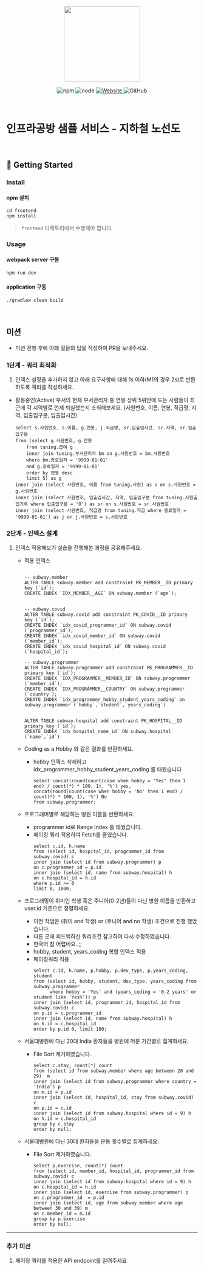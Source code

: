 <p align="center">
    <img width="200px;" src="https://raw.githubusercontent.com/woowacourse/atdd-subway-admin-frontend/master/images/main_logo.png"/>
</p>
<p align="center">
  <img alt="npm" src="https://img.shields.io/badge/npm-%3E%3D%205.5.0-blue">
  <img alt="node" src="https://img.shields.io/badge/node-%3E%3D%209.3.0-blue">
  <a href="https://edu.nextstep.camp/c/R89PYi5H" alt="nextstep atdd">
    <img alt="Website" src="https://img.shields.io/website?url=https%3A%2F%2Fedu.nextstep.camp%2Fc%2FR89PYi5H">
  </a>
  <img alt="GitHub" src="https://img.shields.io/github/license/next-step/atdd-subway-service">
</p>

<br>

# 인프라공방 샘플 서비스 - 지하철 노선도

<br>

## 🚀 Getting Started

### Install
#### npm 설치
```
cd frontend
npm install
```
> `frontend` 디렉토리에서 수행해야 합니다.

### Usage
#### webpack server 구동
```
npm run dev
```
#### application 구동
```
./gradlew clean build
```
<br>

## 미션

* 미션 진행 후에 아래 질문의 답을 작성하여 PR을 보내주세요.

### 1단계 - 쿼리 최적화

1. 인덱스 설정을 추가하지 않고 아래 요구사항에 대해 1s 이하(M1의 경우 2s)로 반환하도록 쿼리를 작성하세요.

- 활동중인(Active) 부서의 현재 부서관리자 중 연봉 상위 5위안에 드는 사람들이 최근에 각 지역별로 언제 퇴실했는지 조회해보세요. (사원번호, 이름, 연봉, 직급명, 지역, 입출입구분, 입출입시간)
    ```
  select s.사원번호, s.이름, g.연봉, j.직급명, sr.입출입시간, sr.지역, sr.입출입구분
  from (select g.사원번호, g.연봉
        from tuning.급여 g
        inner join tuning.부서관리자 bm on g.사원번호 = bm.사원번호
        where bm.종료일자 = '9999-01-01'
        and g.종료일자 = '9999-01-01'
        order by 연봉 desc
        limit 5) as g
  inner join (select 사원번호, 이름 from tuning.사원) as s on s.사원번호 = g.사원번호
  inner join (select 사원번호, 입출입시간, 지역, 입출입구분 from tuning.사원출입기록 where 입출입구분 = 'O') as sr on s.사원번호 = sr.사원번호
  inner join (select 사원번호, 직급명 from tuning.직급 where 종료일자 = '9999-01-01') as j on j.사원번호 = s.사원번호
    ```
### 2단계 - 인덱스 설계

1. 인덱스 적용해보기 실습을 진행해본 과정을 공유해주세요.
   - 적용 인덱스
     ```
     
     -- subway.member
     ALTER TABLE subway.member add constraint PK_MEMBER__ID primary key (`id`);
     CREATE INDEX `IDX_MEMBER__AGE` ON subway.member (`age`);
     
     
     -- subway.covid     
     ALTER TABLE subway.covid add constraint PK_COVID__ID primary key (`id`);
     CREATE INDEX `idx_covid_programmer_id` ON subway.covid (`programmer_id`);
     CREATE INDEX `idx_covid_member_id` ON subway.covid  (`member_id`);
     CREATE INDEX `idx_covid_hospital_id` ON subway.covid  (`hospital_id`);
  
     -- subway.programmer
     ALTER TABLE subway.programmer add constraint PK_PROGRAMMER__ID primary key (`id`); 
     CREATE INDEX `IDX_PROGRAMMER__MEMBER_ID` ON subway.programmer (`member_id`);
     CREATE INDEX `IDX_PROGRAMMER__COUNTRY` ON subway.programmer (`country`);
     CREATE INDEX `idx_programmer_hobby_student_years_coding` on subway.programmer (`hobby`,`student`,`years_coding`)  
     
  
     ALTER TABLE subway.hospital add constraint PK_HOSPITAL__ID primary key (`id`);
     CREATE INDEX `idx_hospital_name_id` ON subway.hospital (`name`,`id`)
     ```
   - Coding as a Hobby 와 같은 결과를 반환하세요. 
     - hobby 인덱스 삭제하고 idx_programmer_hobby_student_years_coding 를 태웠습니다 
         ```
         select concat(round(count(case when hobby = 'Yes' then 1 end) / count(*) * 100, 1), '%') yes,
         concat(round(count(case when hobby = 'No' then 1 end) / count(*) * 100, 1), '%') No
         from subway.programmer;
         ```
  
   - 프로그래머별로 해당하는 병원 이름을 반환하세요.
     - programmer id로 Range Index 를 태웠습니다. 
     - 페이징 쿼리 적용하여 Fetch를 줄였습니다.
       ```
       select c.id, h.name
       from (select id, hospital_id, programmer_id from subway.covid) c     
       inner join (select id from subway.programmer) p
       on c.programmer_id = p.id
       inner join (select id, name from subway.hospital) h 
       on c.hospital_id = h.id
       where p.id >= 0
       limit 0, 1000;
       ```

   - 프로그래밍이 취미인 학생 혹은 주니어(0-2년)들이 다닌 병원 이름을 반환하고 user.id 기준으로 정렬하세요.
      - 이전 작업은 (취미 and 학생) or (주니어 and no 학생) 조건으로 진행 했었습니다.
      - 다른 곳에 피드백하신 쿼리조건 참고하여 다시 수정하였습니다.
      - 한국어 참 어렵네요..;;
      - hobby, student, years_coding 복합 인덱스 적용
      - 페이징쿼리 적용
        ```
        select c.id, h.name, p.hobby, p.dev_type, p.years_coding, student
        from (select id, hobby, student, dev_type, years_coding from subway.programmer
              where hobby = 'Yes' and (years_coding = '0-2 years' or student like 'Yes%')) p
        inner join (select id, programmer_id, hospital_id from subway.covid) c
        on p.id = c.programmer_id
        inner join (select id, name from subway.hospital) h
        on h.id = c.hospital_id  
        order by p.id 0, limit 100;
        ```

   - 서울대병원에 다닌 20대 India 환자들을 병원에 머문 기간별로 집계하세요.
     - File Sort 제거하였습니다.
         ```
        select c.stay, count(*) count
        from (select id from subway.member where age between 20 and 29)  m
        inner join (select id from subway.programmer where country = 'India') p 
        on m.id = p.id
        inner join (select id, hospital_id, stay from subway.covid) c 
        on p.id = c.id
        inner join (select id from subway.hospital where id = 9) h 
        on h.id = c.hospital_id
        group by c.stay
        order by null;
         ```
  
   - 서울대병원에 다닌 30대 환자들을 운동 횟수별로 집계하세요.
     - File Sort 제거하였습니다. 
         ```
       select p.exercise, count(*) count
       from (select id, member_id, hospital_id, programmer_id from subway.covid) c   
       inner join (select id from subway.hospital where id = 9) h
       on c.hospital_id = h.id
       inner join (select id, exercise from subway.programmer) p
       on c.programmer_id  = p.id
       inner join (select id, age from subway.member where age between 30 and 39) m
       on c.member_id = m.id
       group by p.exercise
       order by null;
         ```
---

### 추가 미션

1. 페이징 쿼리를 적용한 API endpoint를 알려주세요
